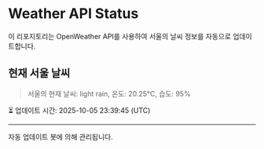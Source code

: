 
# Weather API Status

이 리포지토리는 OpenWeather API를 사용하여 서울의 날씨 정보를 자동으로 업데이트합니다.

## 현재 서울 날씨
> 서울의 현재 날씨: light rain, 온도: 20.25°C, 습도: 95%

⏳ 업데이트 시간: 2025-10-05 23:39:45 (UTC)

---
자동 업데이트 봇에 의해 관리됩니다.
